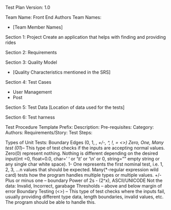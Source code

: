 Test Plan
Version: 1.0

Team Name:          Front End
Authors Team Names: 
* [Team Member Names]

Section 1: Project
Create an application that helps with finding and providing rides

Section 2: Requirements
<List of Requirements>

Section 3: Quality Model
 - [Quality Characteristics mentioned in the SRS]

Section 4: Test Cases
- User Management
- Post

Section 5: Test Data
[Location of data used for the tests]

Section 6: Test harness
<Any software or setup needed to run the software and tests>



Test Procedure Template
Prefix: 
Description:
Pre-requisites:
Category:
Authors:
Requirements/Story:
Test Steps:
  

Types of Unit Tests:
Boundary Edges (0, 1, *, +/-, ^, !, = <>)
Zero, One, Many test (01*)– This type of test checks if the inputs are accepting normal values. 
Zero(0) represent nothing. Nothing is different depending on the desired input(int =0, float=0.0, char=’ ‘ or ‘\t’ or ‘\n’ or 0, string=”” empty string or any single char white space). 
1- One represents the first nominal test, i.e. 1, 2, 3, …n values that should be expected. 
Many(*-regular expression wild card) tests how the program handles multiple types or multiple values.
+/- Plus or minus one – boundary 
Power of 2s - (2^x), ASCII/UNICODE
Not the data: Invalid, Incorrect, garabage
Thresholds – above and below margin of error
Boundary Testing (<>) – This type of test checks where the inputs fail, usually providing different type data, length boundaries, invalid values, etc. The program should be able to handle this.


